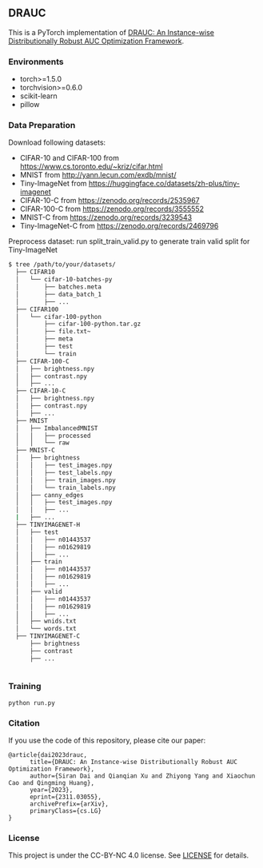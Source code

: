 ## DRAUC
This is a PyTorch implementation of [DRAUC: An Instance-wise Distributionally Robust AUC Optimization Framework](https://arxiv.org/pdf/2311.03055.pdf).

### Environments

* torch>=1.5.0
* torchvision>=0.6.0
* scikit-learn
* pillow


### Data Preparation
Download following datasets:
* CIFAR-10 and CIFAR-100 from https://www.cs.toronto.edu/~kriz/cifar.html
* MNIST from http://yann.lecun.com/exdb/mnist/
* Tiny-ImageNet from https://huggingface.co/datasets/zh-plus/tiny-imagenet
* CIFAR-10-C from https://zenodo.org/records/2535967
* CIFAR-100-C from https://zenodo.org/records/3555552
* MNIST-C from https://zenodo.org/records/3239543
* Tiny-ImageNet-C from https://zenodo.org/records/2469796

Preprocess dataset: run split_train_valid.py to generate train valid split for Tiny-ImageNet

  ```bash
  $ tree /path/to/your/datasets/
    ├── CIFAR10
    │   └── cifar-10-batches-py
    │       ├── batches.meta
    │       ├── data_batch_1
    │       ├── ...
    ├── CIFAR100
    │   └── cifar-100-python
    │       ├── cifar-100-python.tar.gz
    │       ├── file.txt~
    │       ├── meta
    │       ├── test
    │       └── train
    ├── CIFAR-100-C
    │   ├── brightness.npy
    │   ├── contrast.npy
    │   ├── ...
    ├── CIFAR-10-C
    │   ├── brightness.npy
    │   ├── contrast.npy
    │   ├── ...
    ├── MNIST
    │   ├── ImbalancedMNIST
    │   │   ├── processed
    │   │   └── raw
    ├── MNIST-C
    │   ├── brightness
    │   │   ├── test_images.npy
    │   │   ├── test_labels.npy
    │   │   ├── train_images.npy
    │   │   └── train_labels.npy
    │   ├── canny_edges
    │   │   ├── test_images.npy
    │   │   ├── ...
    |   ├── ...
    ├── TINYIMAGENET-H
    │   ├── test
    │   │   ├── n01443537
    │   │   ├── n01629819
    │   │   ├── ...
    │   ├── train
    │   │   ├── n01443537
    │   │   ├── n01629819
    │   │   ├── ...
    │   ├── valid
    │   │   ├── n01443537
    │   │   ├── n01629819
    │   │   ├── ...
    │   ├── wnids.txt
    │   └── words.txt
    ├── TINYIMAGENET-C
        ├── brightness
        ├── contrast
        ├── ...
    

  ```

### Training
```
python run.py
```
### Citation

If you use the code of this repository, please cite our paper:
```
@article{dai2023drauc,
      title={DRAUC: An Instance-wise Distributionally Robust AUC Optimization Framework}, 
      author={Siran Dai and Qianqian Xu and Zhiyong Yang and Xiaochun Cao and Qingming Huang},
      year={2023},
      eprint={2311.03055},
      archivePrefix={arXiv},
      primaryClass={cs.LG}
}
```


### License

This project is under the CC-BY-NC 4.0 license. See [LICENSE](LICENSE) for details.